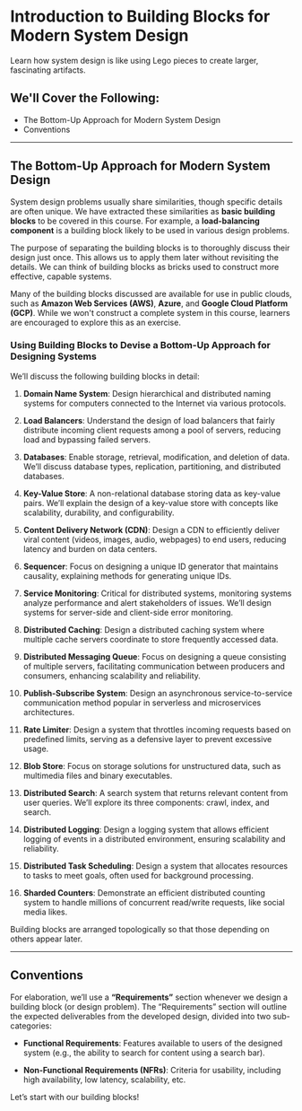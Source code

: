 # Introduction to Building Blocks for Modern System Design

Learn how system design is like using Lego pieces to create larger, fascinating artifacts.

## We'll Cover the Following:
- The Bottom-Up Approach for Modern System Design
- Conventions

---

## The Bottom-Up Approach for Modern System Design

System design problems usually share similarities, though specific details are often unique. We have extracted these similarities as **basic building blocks** to be covered in this course. For example, a **load-balancing component** is a building block likely to be used in various design problems.

The purpose of separating the building blocks is to thoroughly discuss their design just once. This allows us to apply them later without revisiting the details. We can think of building blocks as bricks used to construct more effective, capable systems.

Many of the building blocks discussed are available for use in public clouds, such as **Amazon Web Services (AWS)**, **Azure**, and **Google Cloud Platform (GCP)**. While we won't construct a complete system in this course, learners are encouraged to explore this as an exercise.

### Using Building Blocks to Devise a Bottom-Up Approach for Designing Systems

We’ll discuss the following building blocks in detail:

1. **Domain Name System**: Design hierarchical and distributed naming systems for computers connected to the Internet via various protocols.

2. **Load Balancers**: Understand the design of load balancers that fairly distribute incoming client requests among a pool of servers, reducing load and bypassing failed servers.

3. **Databases**: Enable storage, retrieval, modification, and deletion of data. We’ll discuss database types, replication, partitioning, and distributed databases.

4. **Key-Value Store**: A non-relational database storing data as key-value pairs. We’ll explain the design of a key-value store with concepts like scalability, durability, and configurability.

5. **Content Delivery Network (CDN)**: Design a CDN to efficiently deliver viral content (videos, images, audio, webpages) to end users, reducing latency and burden on data centers.

6. **Sequencer**: Focus on designing a unique ID generator that maintains causality, explaining methods for generating unique IDs.

7. **Service Monitoring**: Critical for distributed systems, monitoring systems analyze performance and alert stakeholders of issues. We’ll design systems for server-side and client-side error monitoring.

8. **Distributed Caching**: Design a distributed caching system where multiple cache servers coordinate to store frequently accessed data.

9. **Distributed Messaging Queue**: Focus on designing a queue consisting of multiple servers, facilitating communication between producers and consumers, enhancing scalability and reliability.

10. **Publish-Subscribe System**: Design an asynchronous service-to-service communication method popular in serverless and microservices architectures.

11. **Rate Limiter**: Design a system that throttles incoming requests based on predefined limits, serving as a defensive layer to prevent excessive usage.

12. **Blob Store**: Focus on storage solutions for unstructured data, such as multimedia files and binary executables.

13. **Distributed Search**: A search system that returns relevant content from user queries. We’ll explore its three components: crawl, index, and search.

14. **Distributed Logging**: Design a logging system that allows efficient logging of events in a distributed environment, ensuring scalability and reliability.

15. **Distributed Task Scheduling**: Design a system that allocates resources to tasks to meet goals, often used for background processing.

16. **Sharded Counters**: Demonstrate an efficient distributed counting system to handle millions of concurrent read/write requests, like social media likes.

Building blocks are arranged topologically so that those depending on others appear later.

---

## Conventions

For elaboration, we’ll use a **“Requirements”** section whenever we design a building block (or design problem). The “Requirements” section will outline the expected deliverables from the developed design, divided into two sub-categories:

- **Functional Requirements**: Features available to users of the designed system (e.g., the ability to search for content using a search bar).
  
- **Non-Functional Requirements (NFRs)**: Criteria for usability, including high availability, low latency, scalability, etc.

Let’s start with our building blocks!